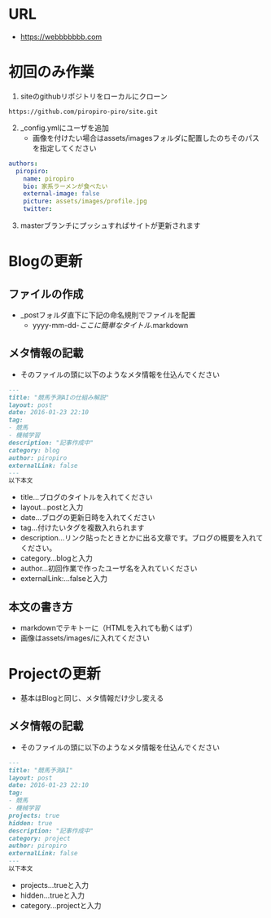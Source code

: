 # URL
- https://webbbbbbb.com

# 初回のみ作業
1. siteのgithubリポジトリをローカルにクローン
```
https://github.com/piropiro-piro/site.git
```
2. _config.ymlにユーザを追加
   - 画像を付けたい場合はassets/imagesフォルダに配置したのちそのパスを指定してください
```yaml:_config.yml
authors:
  piropiro:
    name: piropiro
    bio: 家系ラーメンが食べたい
    external-image: false
    picture: assets/images/profile.jpg
    twitter: 
```

3. masterブランチにプッシュすればサイトが更新されます

# Blogの更新
## ファイルの作成
- _postフォルダ直下に下記の命名規則でファイルを配置
   - yyyy-mm-dd-*ここに簡単なタイトル*.markdown
## メタ情報の記載
- そのファイルの頭に以下のようなメタ情報を仕込んでください
```markdown:yyyy-mm-dd-*ここに簡単なタイトル*.markdown
---
title: "競馬予測AIの仕組み解説"
layout: post
date: 2016-01-23 22:10
tag: 
- 競馬
- 機械学習
description: "記事作成中"
category: blog
author: piropiro
externalLink: false
---
以下本文
```
- title...ブログのタイトルを入れてください
- layout...postと入力
- date...ブログの更新日時を入れてください
- tag...付けたいタグを複数入れられます
- description...リンク貼ったときとかに出る文章です。ブログの概要を入れてください。
- category...blogと入力
- author...初回作業で作ったユーザ名を入れていください
- externalLink:...falseと入力
## 本文の書き方
- markdownでテキトーに（HTMLを入れても動くはず）
- 画像はassets/images/に入れてください

# Projectの更新
- 基本はBlogと同じ、メタ情報だけ少し変える
## メタ情報の記載
- そのファイルの頭に以下のようなメタ情報を仕込んでください
```markdown:yyyy-mm-dd-*ここに簡単なタイトル*.markdown
---
title: "競馬予測AI"
layout: post
date: 2016-01-23 22:10
tag: 
- 競馬
- 機械学習
projects: true
hidden: true
description: "記事作成中"
category: project
author: piropiro
externalLink: false
---
以下本文
```
- projects...trueと入力
- hidden...trueと入力
- category...projectと入力